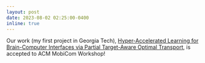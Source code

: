 ```yaml
---
layout: post
date: 2023-08-02 02:25:00-0400
inline: true
---
```


Our work (my first project in Georgia Tech), [Hyper-Accelerated Learning for Brain-Computer Interfaces via Partial Target-Aware Optimal Transport](https://dl.acm.org/doi/abs/10.1145/3615592.3616853), is accepted to ACM MobiCom Workshop!

